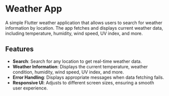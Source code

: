 # Weather App

A simple Flutter weather application that allows users to search for weather information by location. The app fetches and displays current weather data, including temperature, humidity, wind speed, UV index, and more.

## Features

- **Search**: Search for any location to get real-time weather data.
- **Weather Information**: Displays the current temperature, weather condition, humidity, wind speed, UV index, and more.
- **Error Handling**: Displays appropriate messages when data fetching fails.
- **Responsive UI**: Adjusts to different screen sizes, ensuring a smooth user experience.


